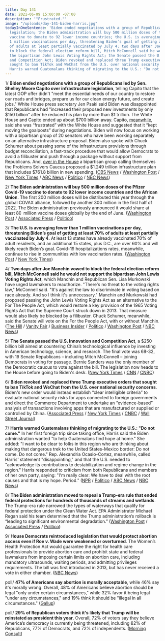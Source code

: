 ```yaml
---
title: Day 141
date: 2021-06-09 15:00:00 -07:00
description: '"Frustrated."'
image: "/uploads/day-141-biden-harris.jpg"
todayInOneSentence: 'Biden ended negotiations with a group of Republicans over infrastructure
  legislation; the Biden administration will buy 500 million doses of the Pfizer Covid-19
  vaccine to donate to 92 lower income countries; the U.S. is averaging fewer than
  1 million vaccinations per day, threatening Biden’s goal of getting at least 70%
  of adults at least partially vaccinated by July 4; two days after Joe Manchin vowed
  to block the federal election reform bill, Mitch McConnell said he would not support
  the bipartisan John Lewis Voting Rights Act; the Senate passed the U.S. Innovation
  and Competition Act; Biden revoked and replaced three Trump executive orders that
  sought to ban TikTok and WeChat from the U.S. over national security concerns; and
  Harris warned Guatemalans thinking of migrating to the U.S.: "Do not come."'
---
```


1/ **Biden ended negotiations with a group of Republicans led by Sen. Shelley Moore Capito over infrastructure legislation**, telling Capito that the latest GOP offer didn't "meet the essential needs of our country to restore our roads and bridges, prepare us for our clean energy future, and create jobs." White House press secretary Jen Psaki said Biden was disappointed that Republicans had "increased their proposed new investments by only $150 billion" after he reduced his plan by more than $1 trillion. The White House and Capito ended up about $700 billion away. Capito, [meanwhile](https://www.politico.com/news/2021/06/09/capito-frustrated-white-house-infrastructure-talks-492443), said she was “frustrated” with the White House and suggested that it “kept moving the goalposts” during negotiations. Biden will now focus on working with a bipartisan group of 20 senators who have been working separately on an alternative infrastructure proposal. Biden also spoke with Chuck Schumer about passing some of the infrastructure provisions through budget reconciliation, a fast-track procedure that would allow Democrats to avoid a filibuster and push through a package without support from Republicans. And, [over in the House](https://www.nytimes.com/2021/06/09/us/politics/house-infrastructure-proposal.html) a bipartisan group calling themselves the Problems Solvers Caucus proposed a $1.249 trillion infrastructure plan that includes $761.8 billion in new spending. ([CBS News](https://www.cbsnews.com/news/biden-infrastructure-bill-ends-negotiations-republican-senators/) / [Washington Post](https://www.washingtonpost.com/us-policy/2021/06/08/white-house-infrastructure-republican/) / [New York Times](https://www.nytimes.com/2021/06/08/us/politics/infrastructure-biden-republicans.html) / [ABC News](https://abcnews.go.com/Politics/biden-capito-infrastructure-negotiations-ended/story?id=78155172) / [Politico](https://www.politico.com/news/2021/06/08/biden-ends-infrastructure-talks-with-senate-gop-starts-engaging-bipartisan-group-492168) / [NBC News](https://www.nbcnews.com/politics/congress/biden-s-infrastructure-talks-gop-collapse-amid-irreconcilable-differences-n1270027))

2/ **The Biden administration will buy 500 million doses of the Pfizer Covid-19 vaccine to donate to 92 lower income countries and the African Union**. The first 200 million doses will be distributed this year through the global COVAX alliance, followed by another 300 million in the first half of 2022. The Biden administration previously announced it would share at least 80  million vaccine doses globally by the end of June. ([Washington Post](https://www.washingtonpost.com/politics/biden-vaccine-donate/2021/06/09/c2744674-c934-11eb-93fa-9053a95eb9f2_story.html) / [Associated Press](https://apnews.com/article/joe-biden-coronavirus-pandemic-g-7-summit-health-government-and-politics-7009b0d0e8df4897d1827909611c2155) / [Politico](https://www.politico.com/news/2021/06/09/biden-pfizer-doses-500-million-492650))

3/ **The U.S. is averaging fewer than 1 million vaccinations per day, threatening Biden’s goal of getting at least 70% of adults at least partially vaccinated by July 4**. At least 13 states have already vaccinated 70% of adult residents, and an additional 15 states, plus D.C., are over 60% and will likely reach Biden’s goal. Covid-19 hospitalizations rates, meanwhile, continue to rise in communities with low vaccination rates. ([Washington Post](https://www.washingtonpost.com/health/2021/06/06/vaccination-rates-decline-us/) / [New York Times](https://www.nytimes.com/2021/06/09/us/in-the-us-hospitalizations-are-rising-in-areas-with-low-vaccination-rates.html))

4/ **Two days after Joe Manchin vowed to block the federal election reform bill, Mitch McConnell said he would not support the bipartisan John Lewis Voting Rights Act**, which Manchin and Republican Sen. Lisa Murkowski have urged lawmakers to reauthorize. "There's no threat to the voting rights law," McConnell said. "It's against the law to discriminate in voting based on race already. And so I think it's unnecessary." Manchin and Murkowski had proposed passing the John Lewis Voting Rights Act as an alternative to the For The People Act, which would restore a key provision of the 1965 Voting Rights Act that the Supreme Court struck down in 2013. That measure would also likely be blocked by a filibuster.  Chuck Schumer, meanwhile, said the Senate will vote on the For the People Act, with or without Manchin. ([The Hill](https://thehill.com/homenews/senate/557404-mcconnell-john-lewis-voting-rights-bill-unnecessary) / [Vanity Fair](https://www.vanityfair.com/news/2021/06/mitch-mcconnell-is-crushing-joe-manchins-bipartisan-fantasies) / [Business Insider](https://www.businessinsider.com/mcconnell-opposes-manchin-murkowski-bill-restoring-voting-rights-act-2021-6) / [Politico](https://www.politico.com/news/2021/06/08/for-the-people-act-vote-492159) / [Washington Post](https://www.washingtonpost.com/politics/manchin-voting/2021/06/08/c5366908-c869-11eb-81b1-34796c7393af_story.html) / [NBC News](https://www.nbcnews.com/politics/congress/manchin-murkowski-call-congress-reauthorize-voting-rights-act-n1267644))

5/ **The Senate passed the U.S. Innovation and Competition Act**, a $250 billion bill aimed at countering China’s technological influence by investing in American technology, science, and research. The final vote was 68-32, with 19 Senate Republicans – including Mitch McConnell – joining Democrats in voting for passage. Bernie Sanders was the only member of the Democratic caucus to vote against the bill. The legislation now heads to the House before going to Biden's desk. ([New York Times](https://www.nytimes.com/2021/06/08/us/politics/china-bill-passes.html) / [CNN](https://www.cnn.com/2021/06/08/politics/bipartisan-bill-vote-china-competitiveness/index.html) / [CNBC](https://www.cnbc.com/2021/06/08/senate-passes-bipartisan-tech-and-manufacturing-bill-aimed-at-china.html))

6/ **Biden revoked and replaced three Trump executive orders that sought to ban TikTok and WeChat from the U.S. over national security concerns**. Biden's new order would instead establish “clear intelligible criteria” to evaluate national security risks for apps connected to foreign governments and direct the Commerce Department to undertake an “evidence-based” analysis of transactions involving apps that are manufactured or supplied or controlled by China. ([Associated Press](https://apnews.com/article/tiktok-wechat-technology-biden-trump-d866cf95c7f1b802ffb88b2834117f0b) / [New York Times](https://www.nytimes.com/2021/06/09/us/politics/biden-tiktok-ban.html) / [CNBC](https://www.cnbc.com/2021/06/09/biden-revokes-and-replaces-trump-executive-orders-that-banned-tiktok.html) / [Wall Street Journal](https://www.wsj.com/articles/biden-revokes-trump-actions-targeting-tiktok-wechat-11623247225?mod=djemalertNEWS))

7/ **Harris warned Guatemalans thinking of migrating to the U.S.: "Do not come."** In her first foreign trip since taking office, Harris said the Biden administration wanted "to help Guatemalans find hope at home." She added: "I want to be clear to folks in this region who are thinking about making that dangerous trek to the United States-Mexico border: Do not come. Do not come." Rep. Alexandria Ocasio-Cortez, meanwhile, called Harris' statement "disappointing," and that the U.S. needed to "acknowledge its contributions to destabilization and regime change in the region." Harris responded to criticism from both Republicans and members of her own party, saying: "I'm really clear: We have to deal with the root causes and that is my hope. Period." ([NPR](https://www.npr.org/2021/06/07/1004074139/harris-tells-guatemalans-not-to-migrate-to-the-united-states) / [Politico](https://www.politico.com/news/2021/06/07/harris-message-in-guatemala-do-not-come-492047) / [ABC News](https://abcnews.go.com/Politics/harris-defends-telling-migrants-visiting-us-mexico-border/story?id=78151451) / [NBC News](https://www.nbcnews.com/politics/white-house/harris-guatemala-warns-potential-migrants-do-not-come-n1269892))

8/ **The Biden administration moved to repeal a Trump-era rule that ended federal protections for hundreds of thousands of streams and wetlands**. The Trump-era rule narrowed the types of waterways that qualify for federal protection under the Clean Water Act. EPA Administrator Michael Regan said his team determined that the Trump administration’s rollback is “leading to significant environmental degradation.” ([Washington Post](https://www.washingtonpost.com/climate-environment/2021/06/09/biden-epa-clean-water-act/) / [Associated Press](https://apnews.com/article/donald-trump-joe-biden-health-business-environment-and-nature-acc83506e0589c8ee0bd727e3696a155) / [Politico](https://www.politico.com/news/2021/06/09/epa-navigable-waters-protection-rule-repeal-492638))

9/ **House Democrats reintroduced legislation that would protect abortion access even if Roe v. Wade were weakened or overturned**. The Women’s Health Protection Act would guarantee the right for health care professionals to provide abortion care and prohibit state and federal lawmakers from imposing certain limits on abortion care, including mandatory ultrasounds, waiting periods, and admitting privileges requirements. The bill was first introduced in 2013, but has never received a vote in either chamber. ([NBC News](https://www.nbcnews.com/politics/congress/democrats-reintroduce-legislation-protect-abortion-access-around-country-n1270009))

poll/ **47% of Americans say abortion is morally acceptable**, while 46% say it's morally wrong. Overall, 48% of Americans believe abortion should be legal "only under certain circumstances," while 32% favor it being legal "under any circumstances," and 19% think it should be "illegal in all circumstances." ([Gallup](https://news.gallup.com/poll/350756/record-high-think-abortion-morally-acceptable.aspx))

poll/ **29% of Republican voters think it's likely that Trump will be reinstated as president this year**. Overall, 72% of voters say they believe America’s democracy is currently being threatened, including 82% of Republicans, 77% of Democrats, and 72% of independents. ([Morning Consult](https://morningconsult.com/2021/06/09/trump-reinstated-democracy-polling/))